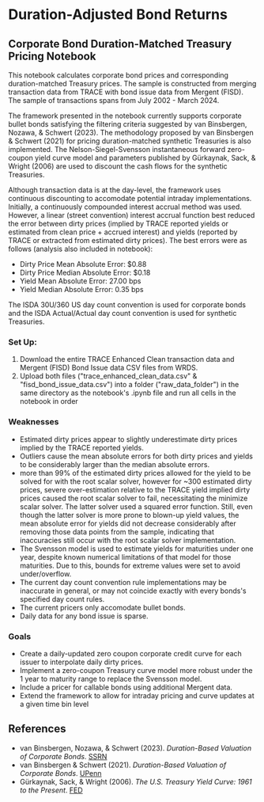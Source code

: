 # Duration-Adjusted Bond Returns

## Corporate Bond Duration-Matched Treasury Pricing Notebook
This notebook calculates corporate bond prices and corresponding duration-matched Treasury prices. The sample is constructed from merging transaction data from TRACE with bond issue data from Mergent (FISD). The sample of transactions spans from July 2002 - March 2024. 

The framework presented in the notebook currently supports corporate bullet bonds satisfying the filtering criteria suggested by van Binsbergen, Nozawa, & Schwert (2023). The methodology proposed by van Binsbergen & Schwert (2021) for pricing duration-matched synthetic Treasuries is also implemented. The Nelson-Siegel-Svensson instantaneous forward zero-coupon yield curve model and parameters published by Gürkaynak, Sack, & Wright (2006) are used to discount the cash flows for the synthetic Treasuries. 

Although transaction data is at the day-level, the framework uses continuous discounting to accomodate potential intraday implementations. Initially, a continuously compounded interest accrual method was used. However, a linear (street convention) interest accrual function best reduced the error between dirty prices (implied by TRACE reported yields or estimated from clean price + accrued interest) and yields (reported by TRACE or extracted from estimated dirty prices). The best errors were as follows (analysis also included in notebook):
- Dirty Price Mean Absolute Error: $0.88
- Dirty Price Median Absolute Error: $0.18
- Yield Mean Absolute Error: 27.00 bps
- Yield Median Absolute Error: 0.35 bps

The ISDA 30U/360 US day count convention is used for corporate bonds and the ISDA Actual/Actual day count convention is used for synthetic Treasuries.

### Set Up:
1) Download the entire TRACE Enhanced Clean transaction data and Mergent (FISD) Bond Issue data CSV files from WRDS.
2) Upload both files ("trace_enhanced_clean_data.csv" & "fisd_bond_issue_data.csv") into a folder ("raw_data_folder") in the same directory as the notebook's .ipynb file and run all cells in the notebook in order

### Weaknesses

- Estimated dirty prices appear to slightly underestimate dirty prices implied by the TRACE reported yields.
- Outliers cause the mean absolute errors for both dirty prices and yields to be considerably larger than the median absolute errors.
- more than 99% of the estimated dirty prices allowed for the yield to be solved for with the root scalar solver, however for ~300 estimated dirty prices, severe over-estimation relative to the TRACE yield implied dirty prices caused the root scalar solver to fail, necessitating the minimize scalar solver. The latter solver used a squared error function. Still, even though the latter solver is more prone to blown-up yield values, the mean absolute error for yields did not decrease considerably after removing those data points from the sample, indicating that inaccuracies still occur with the root scalar solver implementation.
- The Svensson model is used to estimate yields for maturities under one year, despite known numerical limitations of that model for those maturities. Due to this, bounds for extreme values were set to avoid under/overflow.
- The current day count convention rule implementations may be inaccurate in general, or may not coincide exactly with every bonds's specified day count rules.
- The current pricers only accomodate bullet bonds.
- Daily data for any bond issue is sparse.

### Goals

- Create a daily-updated zero coupon corporate credit curve for each issuer to interpolate daily dirty prices.
- Implement a zero-coupon Treasury curve model more robust under the 1 year to maturity range to replace the Svensson model. 
- Include a pricer for callable bonds using additional Mergent data.
- Extend the framework to allow for intraday pricing and curve updates at a given time bin level

## References
- van Binsbergen, Nozawa, & Schwert (2023). *Duration-Based Valuation of Corporate Bonds*. [SSRN](https://papers.ssrn.com/sol3/papers.cfm?abstract_id=3914422)
- van Binsbergen & Schwert (2021). *Duration-Based Valuation of Corporate Bonds*. [UPenn](https://rodneywhitecenter.wharton.upenn.edu/wp-content/uploads/2021/10/BinsbergenSchwert_2021_WP-Duration-based-valuation-of-corporate-bonds.pdf)
- Gürkaynak, Sack, & Wright (2006). *The U.S. Treasury Yield Curve: 1961 to the Present*. [FED](https://www.federalreserve.gov/pubs/feds/2006/200628/200628pap.pdf)

